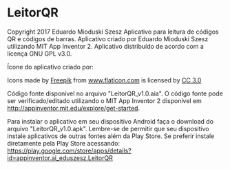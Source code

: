 # LeitorQR
Copyright 2017 Eduardo Mioduski Szesz
Aplicativo para leitura de códigos QR e códigos de barras. Aplicativo criado por Eduardo Mioduski Szesz utilizando MIT App Inventor 2. Aplicativo distribuído de acordo com  a licença GNU GPL v3.0.

Ícone do aplicativo criado por: <div>Icons made by <a href="http://www.freepik.com" title="Freepik">Freepik</a> from <a href="http://www.flaticon.com" title="Flaticon">www.flaticon.com</a> is licensed by <a href="http://creativecommons.org/licenses/by/3.0/" title="Creative Commons BY 3.0" target="_blank">CC 3.0 </a></div>

Código fonte disponível no arquivo "LeitorQR_v1.0.aia". O código fonte pode ser verificado/editado utilizando o MIT App Inventor 2 disponível em http://appinventor.mit.edu/explore/get-started.

Para instalar o aplicativo em seu dispositivo Android faça o download do arquivo "LeitorQR_v1.0.apk". Lembre-se de permitir que seu dispositivo instale aplicativos de outras fontes além da Play Store. Se preferir instale diretamente pela Play Store acessando: https://play.google.com/store/apps/details?id=appinventor.ai_eduszesz.LeitorQR

